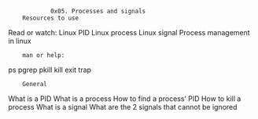 				0x05. Processes and signals
		Resources to use
Read or watch:
Linux PID
Linux process
Linux signal
Process management in linux

		man or help:
ps
pgrep
pkill
kill
exit
trap

		General
What is a PID
What is a process
How to find a process’ PID
How to kill a process
What is a signal
What are the 2 signals that cannot be ignored
